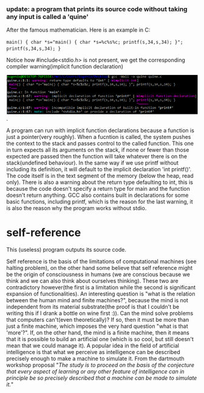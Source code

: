 ### update: a program that prints its source code without taking any input is called a 'quine'
After the famous mathematician.
Here is an example in C:

`main() { char *s="main() { char *s=%c%s%c; printf(s,34,s,34); }"; printf(s,34,s,34); }`

Notice how #include<stdio.h> is not present, we get the corresponding compiler warning(implicit function declaration) 

![compilation_output](compilationoutput.png).

A program can run with implicit function declarations because a function is just a pointer(very roughly). When a fucntion is called, the system pushes the context to the stack and passes control to the called function. This one in turn expects all its arguments on the stack, if none or fewer than those expected are passed then the function will take whatever there is on the stack(undefined behaviour). In the same way if we use printf without including its definition, it will default to the implicit declaration 'int printf()'. The code itself is in the text segment of the memory (below the heap, read only). There is also a warning about the return type defaulting to int, this is because the code doesn't specify a return type for main and the function doesn't return anything. GCC also contains built in declarations for some basic functions, including printf, which is the reason for the last warning, it is also the reason why the program works without stdio.

# self-reference
This (useless) program outputs its source code.

Self reference is the basis of the limitations of computational machines (see halting problem), on the other hand some believe that self reference might be the origin of consciousness in humans (we are conscious because we think and we can also think about ourselves thinking). These two are contradictory however(the first is a limitation while the second is significant expansion of functionalities). An interesting question is "what is the relation between the human mind and finite machines?", because the mind is not independent from its material substrate(the proof is that I couldn't be writing this if I drank a bottle on wine first :)). Can the mind solve problems that computers can't(even theoretically)? If so, then it must be more than just a finite machine, which imposes the very hard question "what is that 'more'?". If, on the other hand, the mind is a finite machine, then it means that it is possible to build an artificial one (which is so cool, but still doesn't mean that we could manage it).
A popular idea in the field of artificial intelligence is that what we perceive as intelligence can be described precisely enough to make a machine to simulate it. From the dartmouth workshop proposal "*The study is to proceed on the basis of the conjecture that every aspect of learning or any other feature of intelligence can in principle be so precisely described that a machine can be made to simulate it.*"
